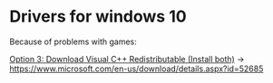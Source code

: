 # Drivers for windows 10

Because of problems with games:

[Option 3: Download Visual C++ Redistributable (Install both)](https://www.winhelponline.com/blog/fix-vcruntime140-dll-missing-error-windows/) -> https://www.microsoft.com/en-us/download/details.aspx?id=52685
